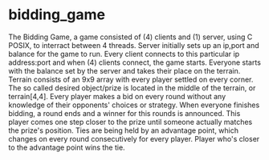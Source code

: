 # bidding_game
The Bidding Game, a game consisted of (4) clients and (1) server, using C POSIX, to interract between 4 threads. 
Server initially sets up an ip,port and balance for the game to run. 
Every client connects to this particular ip address:port and when (4) clients connect, the game starts. Everyone starts with the balance set by the server and takes their place on the terrain. 
Terrain consists of an 9x9 array with every player settled on every corner. The so called desired object/prize is located in the middle of the terrain, or terrain[4,4]. 
Every player makes a bid on every round without any knowledge of their opponents' choices or strategy. When everyone finishes bidding, a round ends and a winner for this rounds is announced. This player comes one step closer to the prize until someone actually matches the prize's position. 
Ties are being held by an advantage point, which changes on every round consecutively for every player. Player who's closer to the advantage point wins the tie.

